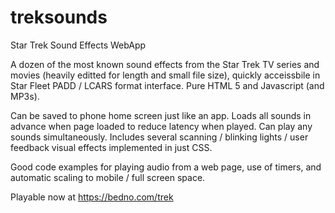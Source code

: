# treksounds
Star Trek Sound Effects WebApp

A dozen of the most known sound effects from the Star Trek TV series and movies (heavily editted for length and small file size), quickly acceissbile in Star Fleet PADD / LCARS format interface.  Pure HTML 5 and Javascript (and MP3s).

Can be saved to phone home screen just like an app.  Loads all sounds in advance when page loaded to reduce latency when played.  Can play any sounds simultaneously.
Includes several scanning / blinking lights / user feedback visual effects implemented in just CSS.

Good code examples for playing audio from a web page, use of timers, and automatic scaling to mobile / full screen space.

Playable now at https://bedno.com/trek
